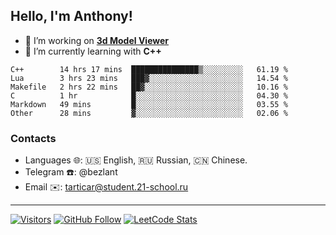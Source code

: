 ## Hello, I'm Anthony!
 
- 🔭 I’m working on **[3d Model Viewer](https://github.com/bezlant/s21_3d_model_viewer)**
- 🌱 I’m currently learning with **C++**

<!--START_SECTION:waka-->

```text
C++        14 hrs 17 mins  ███████████████▒░░░░░░░░░   61.19 %
Lua        3 hrs 23 mins   ███▓░░░░░░░░░░░░░░░░░░░░░   14.54 %
Makefile   2 hrs 22 mins   ██▓░░░░░░░░░░░░░░░░░░░░░░   10.16 %
C          1 hr            █░░░░░░░░░░░░░░░░░░░░░░░░   04.30 %
Markdown   49 mins         █░░░░░░░░░░░░░░░░░░░░░░░░   03.55 %
Other      28 mins         ▓░░░░░░░░░░░░░░░░░░░░░░░░   02.06 %
```

<!--END_SECTION:waka-->
### Contacts
- Languages 🌐: 🇺🇸 English, 🇷🇺 Russian, 🇨🇳 Chinese.
- Telegram ☎️: @bezlant
- Email ✉️: tarticar@student.21-school.ru
---
[![Visitors](https://shields-io-visitor-counter.herokuapp.com/badge?page=bezlant.bezlant&label=visitors&logo=Codeforces&style=for-the-badge&labelColor=black&color=forestgreen)](https://www.youtube.com/watch?v=dQw4w9WgXcQ)
[![GitHub Follow](https://img.shields.io/github/followers/bezlant?label=follow&logo=github&style=for-the-badge&labelColor=black)](https://github.com/bezlant)
[![LeetCode Stats](https://img.shields.io/badge/dynamic/json?style=for-the-badge&labelColor=black&color=darkorange&label=Solved&query=solvedOverTotal&url=https%3A%2F%2Fleetcode-badge.vercel.app%2Fapi%2Fusers%2Fbezlant&logo=leetcode&logoColor=yellow)](https://leetcode.com/bezlant/)
